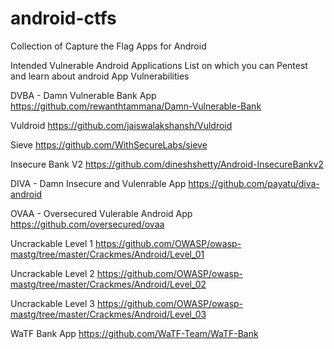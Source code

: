 # android-ctfs
Collection of Capture the Flag Apps for Android

Intended Vulnerable Android Applications List on which you can Pentest and learn about android App Vulnerabilities

DVBA - Damn Vulnerable Bank App 
https://github.com/rewanthtammana/Damn-Vulnerable-Bank

Vuldroid
https://github.com/jaiswalakshansh/Vuldroid

Sieve
https://github.com/WithSecureLabs/sieve

Insecure Bank V2
https://github.com/dineshshetty/Android-InsecureBankv2

DIVA - Damn Insecure and Vulenrable App
https://github.com/payatu/diva-android

OVAA - Oversecured Vulerable Android App
https://github.com/oversecured/ovaa

Uncrackable Level 1
https://github.com/OWASP/owasp-mastg/tree/master/Crackmes/Android/Level_01

Uncrackable Level 2
https://github.com/OWASP/owasp-mastg/tree/master/Crackmes/Android/Level_02

Uncrackable Level 3
https://github.com/OWASP/owasp-mastg/tree/master/Crackmes/Android/Level_03

WaTF Bank App
https://github.com/WaTF-Team/WaTF-Bank

